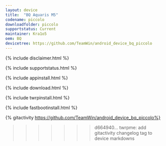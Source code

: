 ```yaml
---
layout: device
title:  "BQ Aquaris M5"
codename: piccolo
downloadfolder: piccolo
supportstatus: Current
maintainer: Kra1o5
oem: BQ
devicetree: https://github.com/TeamWin/android_device_bq_piccolo
---
```


{% include disclaimer.html %}

{% include supportstatus.html %}

{% include appinstall.html %}

{% include download.html %}

{% include twrpinstall.html %}

{% include fastbootinstall.html %}

{% gitactivity  https://github.com/TeamWin/android_device_bq_piccolo%}
>>>>>>> d664940... twrpme: add gitactivity changelog tag to device markdowns
